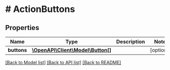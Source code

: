# # ActionButtons

## Properties

Name | Type | Description | Notes
------------ | ------------- | ------------- | -------------
**buttons** | [**\OpenAPI\Client\Model\Button[]**](Button.md) |  | [optional]

[[Back to Model list]](../../README.md#models) [[Back to API list]](../../README.md#endpoints) [[Back to README]](../../README.md)
